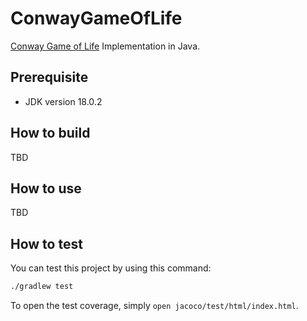 # ConwayGameOfLife

[Conway Game of Life](https://en.wikipedia.org/wiki/Conway%27s_Game_of_Life) Implementation in Java.

## Prerequisite

- JDK version 18.0.2

## How to build

TBD

## How to use

TBD

## How to test

You can test this project by using this command:

```bash
./gradlew test
```

To open the test coverage, simply `open jacoco/test/html/index.html`.

